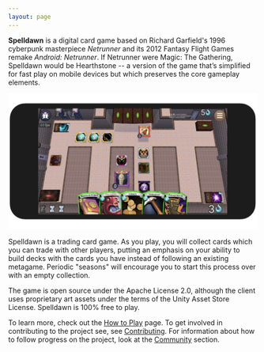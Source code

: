 ```yaml
---
layout: page
---
```


**Spelldawn** is a digital card game based on Richard Garfield's 1996 cyberpunk masterpiece  _Netrunner_ and its 2012 Fantasy Flight Games remake _Android: Netrunner_. If Netrunner were Magic: The Gathering, Spelldawn would be Hearthstone -- a version of the game that’s simplified for fast play on mobile devices but which preserves the core gameplay elements.

![Screenshot of a game in progress](/assets/images/sampleGame.png)

Spelldawn is a trading card game. As you play, you will collect cards which you can trade with other players, putting an emphasis on your ability to build decks with the cards you have instead of following an existing metagame. Periodic "seasons" will encourage you to start this process over with an empty collection.

The game is open source under the Apache License 2.0, although the client uses proprietary art assets under the terms of the Unity Asset Store License. Spelldawn is 100% free to play.

To learn more, check out the [How to Play](/pages/how_to_play.html) page. To get involved in contributing to the project see, see [Contributing](/pages/contributing.html). For information about how to follow progress on the project, look at the [Community](/pages/community.html) section.
